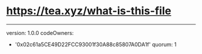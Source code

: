 # https://tea.xyz/what-is-this-file
---
version: 1.0.0
codeOwners:
  - '0x02c61a5CE49D22FCC93001f30A88c85807A0DA1f'
quorum: 1
